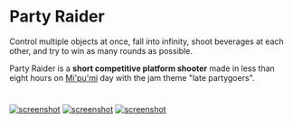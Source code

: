 # Party Raider

Control multiple objects at once, fall into infinity, shoot beverages at each other, and try to win as many rounds as possible.

Party Raider is a **short competitive platform shooter** made in less than eight hours on [Mi'pu'mi][1] day with the jam theme "late partygoers".

#

[![screenshot](material/screenshots/par_screen_001t.jpg?raw=true)](material/screenshots/par_screen_001.jpg?raw=true)
[![screenshot](material/screenshots/par_screen_002t.jpg?raw=true)](material/screenshots/par_screen_002.jpg?raw=true)
[![screenshot](material/screenshots/par_screen_003t.jpg?raw=true)](material/screenshots/par_screen_003.jpg?raw=true)

[1]: https://mipumi.com